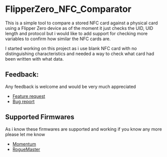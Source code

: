 # FlipperZero_NFC_Comparator
This is a simple tool to compare a stored NFC card against a physical card using a Flipper Zero device as of the moment it just checks the UID, UID length and protocol but i would like to add support for checking more variables to confirm how similar the NFC cards are.

I started working on this project as i use blank NFC card with no distinguishing characteristics and needed a way to check what card had been written with what data.
## Feedback:
Any feedback is welcome and would be very much appreciated
- <a href="https://github.com/acegoal07/FlipperZero_NFC_Comparator/issues/new?assignees=acegoal07&labels=enhancement&projects=&template=feature_request.md&title=%5BFEATURE%7D">Feature request</a>
- <a href="https://github.com/acegoal07/FlipperZero_NFC_Comparator/issues/new?assignees=acegoal07&labels=bug&projects=&template=bug_report.md&title=%5BBUG%5D">Bug report</a>
## Supported Firmwares
As i know these firmwares are supported and working if you know any more please let me know
- <a href="https://github.com/Next-Flip/Momentum-Firmware">Momentum</a>
- <a href="https://github.com/RogueMaster/flipperzero-firmware-wPlugins">RogueMaster</a>